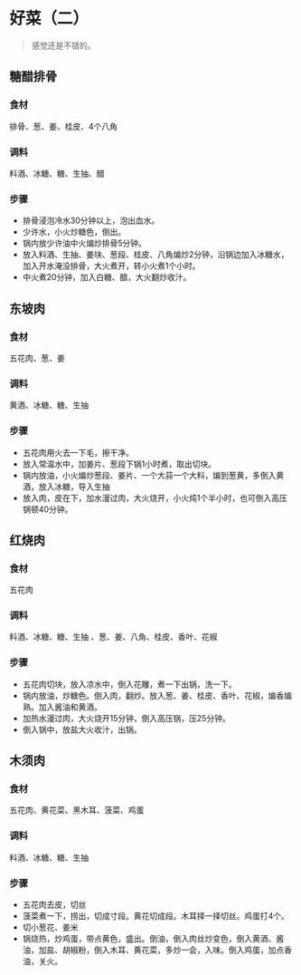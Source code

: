 # 好菜（二）

>感觉还是不错的。

## 糖醋排骨
### 食材
排骨、葱、姜、桂皮、4个八角
### 调料
料酒、冰糖、糖、生抽、醋
### 步骤
* 排骨浸泡冷水30分钟以上，泡出血水。
* 少许水，小火炒糖色，倒出。
* 锅内放少许油中火煸炒排骨5分钟。
* 放入料酒、生抽、姜块、葱段、桂皮、八角煸炒2分钟，沿锅边加入冰糖水，加入开水淹没排骨，大火煮开，转小火煮1个小时。
* 中火煮20分钟，加入白糖、醋，大火翻炒收汁。

## 东坡肉
### 食材
五花肉、葱、姜
### 调料
黄酒、冰糖、糖、生抽 
### 步骤
* 五花肉用火去一下毛，擦干净。
* 放入常温水中，加姜片、葱段下锅1小时煮，取出切块。
* 锅内放油，小火煸炒葱段、姜片、一个大蒜一个大料，煸到葱黄，多倒入黄酒，放入冰糖，导入生抽
* 放入肉，皮在下，加水漫过肉，大火烧开，小火炖1个半小时，也可倒入高压锅顿40分钟。

## 红烧肉  
### 食材
五花肉
### 调料
料酒、冰糖、糖、生抽 、葱、姜、八角、桂皮、香叶、花椒    
### 步骤
* 五花肉切块，放入凉水中，倒入花雕，煮一下出锅，洗一下。                               
* 锅内放油，炒糖色。倒入肉，翻炒。放入葱、姜、桂皮、香叶、花椒，煸香煸熟。加入酱油和黄酒。                                               
* 加热水漫过肉，大火烧开15分钟，倒入高压锅，压25分钟。                               
* 倒入锅中，放盐大火收汁，出锅。    

## 木须肉  
### 食材
五花肉、黄花菜、黑木耳、菠菜、鸡蛋        
### 调料
料酒、冰糖、糖、生抽     
### 步骤
* 五花肉去皮，切丝                                      
* 菠菜煮一下，捞出，切成寸段。黄花切成段。木耳择一择切丝。鸡蛋打4个。                                             
* 切小葱花、姜米                               
* 锅烧热，炒鸡蛋，带点黄色，盛出。倒油，倒入肉丝炒变色，倒入黄酒、酱油，加盐、胡椒粉，倒入木耳、黄花菜，多炒一会，入味。倒入鸡蛋，加点香油，关火。                                                                                                             

